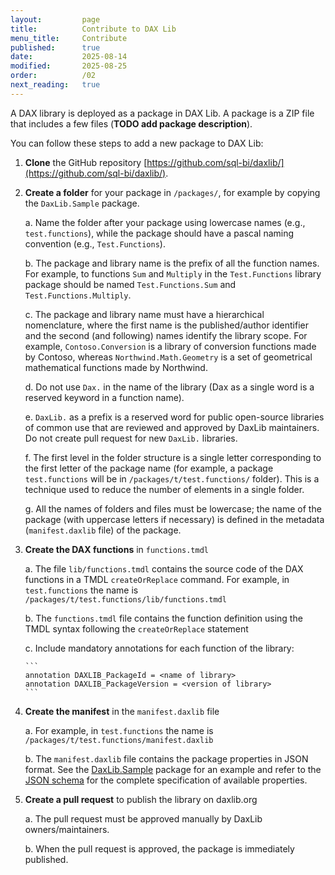 ```yaml
---
layout:         page
title:          Contribute to DAX Lib
menu_title:     Contribute
published:      true
date:           2025-08-14
modified:       2025-08-25
order:          /02
next_reading:   true
---
```


A DAX library is deployed as a package in DAX Lib. A package is a ZIP file that includes a few files (**TODO add package description**).

You can follow these steps to add a new package to DAX Lib:

1. **Clone** the GitHub repository [https://github.com/sql-bi/daxlib/](https://github.com/sql-bi/daxlib/).

2. **Create a folder** for your package in `/packages/`, for example by copying the `DaxLib.Sample` package.

    a. Name the folder after your package using lowercase names (e.g., `test.functions`), while the package should have a pascal naming convention (e.g., `Test.Functions`).

    b. The package and library name is the prefix of all the function names. For example, to functions `Sum` and `Multiply` in the `Test.Functions` library package should be named `Test.Functions.Sum` and `Test.Functions.Multiply`.

    c. The package and library name must have a hierarchical nomenclature, where the first name is the published/author identifier and the second (and following) names identify the library scope. For example, `Contoso.Conversion` is a library of conversion functions made by Contoso, whereas `Northwind.Math.Geometry` is a set of geometrical mathematical functions made by Northwind.

    d. Do not use `Dax.` in the name of the library (Dax as a single word is a reserved keyword in a function name).

    e. `DaxLib.` as a prefix is a reserved word for public open-source libraries of common use that are reviewed and approved by DaxLib maintainers. Do not create pull request for new `DaxLib.` libraries. 

    f. The first level in the folder structure is a single letter corresponding to the first letter of the package name (for example, a package `test.functions` will be in `/packages/t/test.functions/` folder). This is a technique used to reduce the number of elements in a single folder.

    g. All the names of folders and files must be lowercase; the name of the package (with uppercase letters if necessary) is defined in the metadata (`manifest.daxlib` file) of the package.

3. **Create the DAX functions** in `functions.tmdl`

    a. The file `lib/functions.tmdl` contains the source code of the DAX functions in a TMDL `createOrReplace` command. For example, in `test.functions` the name is `/packages/t/test.functions/lib/functions.tmdl`

    b. The `functions.tmdl` file contains the function definition using the TMDL syntax following the `createOrReplace` statement

    c. Include mandatory annotations for each function of the library:

       ```
       annotation DAXLIB_PackageId = <name of library>
       annotation DAXLIB_PackageVersion = <version of library>
       ```
     
4. **Create the manifest** in the `manifest.daxlib` file
    
    a. For example, in `test.functions` the name is `/packages/t/test.functions/manifest.daxlib`

    b. The `manifest.daxlib` file contains the package properties in JSON format. See the [DaxLib.Sample](https://daxlib.org/package/DaxLib.Sample/#code) package for an example and refer to the [JSON schema](https://github.com/sql-bi/daxlib/blob/main/schemas/manifest/1.0.0/manifest.1.0.0.schema.json) for the complete specification of available properties.

5. **Create a pull request** to publish the library on daxlib.org

    a. The pull request must be approved manually by DaxLib owners/maintainers.

    b. When the pull request is approved, the package is immediately published.
